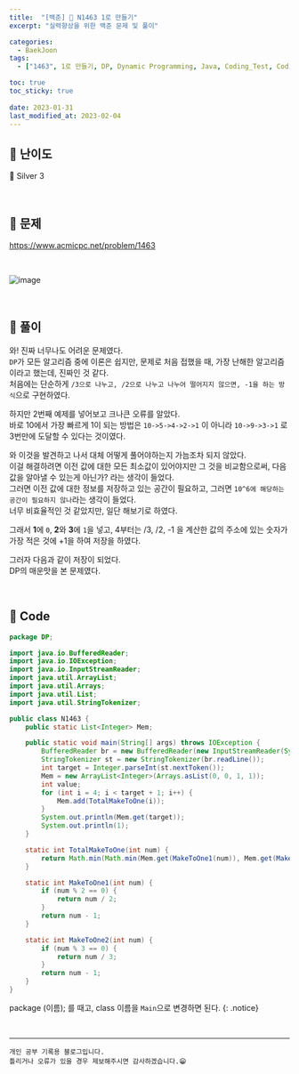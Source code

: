 ```yaml
---
title:  "[백준] 🥈 N1463 1로 만들기"
excerpt: "실력향상을 위한 백준 문제 및 풀이"

categories:
  - BaekJoon
tags:
  - ["1463", 1로 만들기, DP, Dynamic Programming, Java, Coding_Test, Coding, Test, baekJoon, 백준]

toc: true
toc_sticky: true
 
date: 2023-01-31
last_modified_at: 2023-02-04
---
```


## 📌 난이도

  🥈 Silver 3

<br>

## 📌 문제

<https://www.acmicpc.net/problem/1463>

<br>

![image](https://user-images.githubusercontent.com/37824506/215754506-9d68a6e3-00b5-4ac3-8ab0-326092ab67b1.png)

<br>

## 📌 풀이  

와! 진짜 너무나도 어려운 문제였다.  
`DP`가 모든 알고리즘 중에 이론은 쉽지만, 문제로 처음 접했을 때, 가장 난해한 알고리즘이라고 했는데, 진짜인 것 같다.  
처음에는 단순하게 `/3으로 나누고, /2으로 나누고 나누어 떨어지지 않으면, -1을 하는 방식`으로 구현하였다.  

하지만 2번째 예제를 넣어보고 크나큰 오류를 알았다.  
바로 10에서 가장 빠르게 1이 되는 방법은 `10->5->4->2->1` 이 아니라 `10->9->3->1` 로 3번만에 도달할 수 있다는 것이였다.  

와 이것을 발견하고 나서 대체 어떻게 풀어야하는지 가늠조차 되지 않았다.  
이걸 해결하려면 이전 값에 대한 모든 최소값이 있어야지만 그 것을 비교함으로써, 다음 값을 알아낼 수 있는게 아닌가? 라는 생각이 들었다.  
그러면 이전 값에 대한 정보를 저장하고 있는 공간이 필요하고, 그러면 `10^6에 해당하는 공간이 필요하지 않나`라는 생각이 들었다.  
너무 비효율적인 것 같았지만, 일단 해보기로 하였다.  

그래서 **1**에 `0`, **2**와 **3**에 `1`을 넣고, 4부터는 /3, /2, -1 을 계산한 값의 주소에 있는 숫자가 가장 적은 것에 +1을 하여 저장을 하였다.

그러자 다음과 같이 저장이 되었다.  
DP의 매운맛을 본 문제였다.  


<br>

## 📌 Code

```java
package DP;

import java.io.BufferedReader;
import java.io.IOException;
import java.io.InputStreamReader;
import java.util.ArrayList;
import java.util.Arrays;
import java.util.List;
import java.util.StringTokenizer;

public class N1463 {
    public static List<Integer> Mem;

    public static void main(String[] args) throws IOException {
        BufferedReader br = new BufferedReader(new InputStreamReader(System.in));
        StringTokenizer st = new StringTokenizer(br.readLine());
        int target = Integer.parseInt(st.nextToken());
        Mem = new ArrayList<Integer>(Arrays.asList(0, 0, 1, 1));
        int value;
        for (int i = 4; i < target + 1; i++) {
            Mem.add(TotalMakeToOne(i));
        }
        System.out.println(Mem.get(target));
        System.out.println(1);
    }

    static int TotalMakeToOne(int num) {
        return Math.min(Math.min(Mem.get(MakeToOne1(num)), Mem.get(MakeToOne2(num))), Mem.get(num - 1)) + 1;
    }

    static int MakeToOne1(int num) {
        if (num % 2 == 0) {
            return num / 2;
        }
        return num - 1;
    }

    static int MakeToOne2(int num) {
        if (num % 3 == 0) {
            return num / 3;
        }
        return num - 1;
    }
}
```

package (이름); 를 때고, class 이름을 `Main`으로 변경하면 된다.
{: .notice} 



<br>


***
    개인 공부 기록용 블로그입니다.
    틀리거나 오류가 있을 경우 제보해주시면 감사하겠습니다.😁